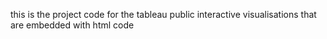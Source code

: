 this is the project code for the tableau public interactive visualisations that are embedded with html code
